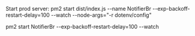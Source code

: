 Start prod server: pm2 start dist/index.js --name NotifierBr --exp-backoff-restart-delay=100 --watch  --node-args="-r dotenv/config"

pm2 start NotifierBr --exp-backoff-restart-delay=100 --watch 
